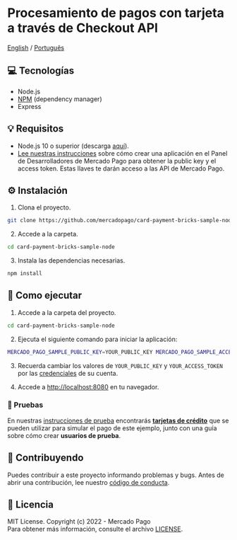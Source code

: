 # Procesamiento de pagos con tarjeta a través de Checkout API

[English](README.md) / [Português](README.pt.md)

## :computer: Tecnologías

- Node.js
- [NPM](https://www.npmjs.com) (dependency manager)
- Express

## 💡 Requisitos

- Node.js 10 o superior (descarga [aquí](https://nodejs.org/)).
- [Lee nuestras instrucciones](https://www.mercadopago.com/developers/es/docs/getting-started) sobre cómo crear una aplicación en el Panel de Desarrolladores de Mercado Pago para obtener la public key y el access token. Estas llaves te darán acceso a las API de Mercado Pago.

## :gear: Instalación

1. Clona el proyecto.

```bash
git clone https://github.com/mercadopago/card-payment-bricks-sample-node.git
```

2. Accede a la carpeta.

```bash
cd card-payment-bricks-sample-node
```

3. Instala las dependencias necesarias.

```bash
npm install
```

## 🌟 Como ejecutar

1. Accede a la carpeta del proyecto.

```bash
cd card-payment-bricks-sample-node
```

2. Ejecuta el siguiente comando para iniciar la aplicación:

```bash
MERCADO_PAGO_SAMPLE_PUBLIC_KEY=YOUR_PUBLIC_KEY MERCADO_PAGO_SAMPLE_ACCESS_TOKEN=YOUR_ACCESS_TOKEN npm start
```

3. Recuerda cambiar los valores de `YOUR_PUBLIC_KEY` y `YOUR_ACCESS_TOKEN` por las [credenciales](https://www.mercadopago.com/developers/panel) de su cuenta.

4. Accede a [http://localhost:8080](http://localhost:8080) en tu navegador.

### :test_tube: Pruebas
En nuestras [instrucciones de prueba](https://www.mercadopago.com/developers/es/docs/checkout-bricks/integration/integration-test) encontrarás **[tarjetas de crédito](https://www.mercadopago.com/developers/es/docs/checkout-bricks/additional-content/test-cards)** que se pueden utilizar para simular el pago de este ejemplo, junto con una guía sobre cómo crear **usuarios de prueba**.

## :handshake: Contribuyendo

Puedes contribuir a este proyecto informando problemas y bugs. Antes de abrir una contribución, lee nuestro [código de conducta](CODE_OF_CONDUCT.md).

## :bookmark: Licencia

MIT License. Copyright (c) 2022 - Mercado Pago <br/>
Para obtener más información, consulte el archivo [LICENSE](LICENSE).
